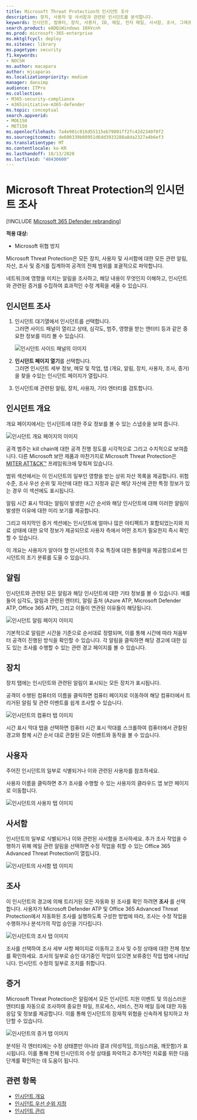 ```yaml
---
title: Microsoft Threat Protection의 인시던트 조사
description: 장치, 사용자 및 사서함과 관련된 인시던트를 분석합니다.
keywords: 인시던트, 컴퓨터, 장치, 사용자, ID, 메일, 전자 메일, 사서함, 조사, 그래프, 증거
search.product: eADQiWindows 10XVcnh
ms.prod: microsoft-365-enterprise
ms.mktglfcycl: deploy
ms.sitesec: library
ms.pagetype: security
f1.keywords:
- NOCSH
ms.author: macapara
author: mjcaparas
ms.localizationpriority: medium
manager: dansimp
audience: ITPro
ms.collection:
- M365-security-compliance
- m365initiative-m365-defender
ms.topic: conceptual
search.appverid:
- MOE150
- MET150
ms.openlocfilehash: 7a4e901c016d55115eb79001ff2fc42d2340f8f2
ms.sourcegitcommit: de600339b08951d6dd3933288a8da2327a4b6ef3
ms.translationtype: MT
ms.contentlocale: ko-KR
ms.lasthandoff: 10/13/2020
ms.locfileid: "48430600"
---
```

# <a name="investigate-incidents-in-microsoft-threat-protection"></a>Microsoft Threat Protection의 인시던트 조사

[!INCLUDE [Microsoft 365 Defender rebranding](../includes/microsoft-defender.md)]


**적용 대상:**

- Microsoft 위협 방지

Microsoft Threat Protection은 모든 장치, 사용자 및 사서함에 대한 모든 관련 알림, 자산, 조사 및 증거를 집계하여 공격의 전체 범위를 포괄적으로 파악합니다.

네트워크에 영향을 미치는 알림을 조사하고, 해당 내용이 무엇인지 이해하고, 인시던트와 관련된 증거를 수집하여 효과적인 수정 계획을 세울 수 있습니다.

## <a name="investigate-an-incident"></a>인시던트 조사

1. 인시던트 대기열에서 인시던트를 선택합니다. <BR> 그러면 사이드 패널이 열리고 상태, 심각도, 범주, 영향을 받는 엔터티 등과 같은 중요한 정보를 미리 볼 수 있습니다.

    ![인시던트 사이드 패널의 이미지](../../media/incident-side-panel.png)

2. **인시던트 페이지 열기**를 선택합니다. <BR> 그러면 인시던트 세부 정보, 메모 및 작업, 탭 (개요, 알림, 장치, 사용자, 조사, 증거)을 찾을 수있는 인시던트 페이지가 열립니다.

3. 인시던트에 관련된 알림, 장치, 사용자, 기타 엔터티를 검토합니다.

## <a name="incident-overview"></a>인시던트 개요

개요 페이지에서는 인시던트에 대한 주요 정보를 볼 수 있는 스냅숏을 보여 줍니다.

![인시던트 개요 페이지의 이미지](../../media/incidents-overview.png)

공격 범주는 kill chain에 대한 공격 진행 정도를 시각적으로 그리고 수치적으로 보여줍니다. 다른 Microsoft 보안 제품과 마찬가지로 Microsoft Threat Protection은 [MITER ATT&CK&trade;](https://attack.mitre.org/) 프레임워크에 맞춰져 있습니다.

범위 섹션에서는 이 인시던트의 일부인 영향을 받는 상위 자산 목록을 제공합니다. 위험 수준, 조사 우선 순위 및 자산에 대한 태그 지정과 같은 해당 자산에 관한 특정 정보가 있는 경우 이 섹션에도 표시됩니다.

알림 시간 표시 막대는 알림이 발생한 시간 순서와 해당 인시던트에 대해 이러한 알림이 발생한 이유에 대한 미리 보기를 제공합니다.

그리고 마지막인 증거 섹션에는 인시던트에 얼마나 많은 아티팩트가 포함되었는지와 치료 상태에 대한 요약 정보가 제공되므로 사용자 측에서 어떤 조치가 필요한지 즉시 확인할 수 있습니다.

이 개요는 사용자가 알아야 할 인시던트의 주요 특징에 대한 통찰력을 제공함으로써 인시던트의 초기 분류를 도울 수 있습니다.

## <a name="alerts"></a>알림

인시던트와 관련된 모든 알림과 해당 인시던트에 대한 기타 정보를 볼 수 있습니다. 예를 들어 심각도, 알림과 관련된 엔터티, 알림 출처 (Azure ATP, Microsoft Defender ATP, Office 365 ATP), 그리고 이들이 연관된 이유들이 해당됩니다.

![인시던트 알림 페이지 이미지](../../media/incident-alerts.png)

기본적으로 알림은 시간을 기준으로 순서대로 정렬되며, 이를 통해 시간에 따라 처음부터 공격이 진행된 방식을 확인할 수 있습니다. 각 알림을 클릭하면 해당 경고에 대한 심도 있는 조사를 수행할 수 있는 관련 경고 페이지를 볼 수 있습니다.

## <a name="devices"></a>장치

장치 탭에는 인시던트와 관련된 알림이 표시되는 모든 장치가 표시됩니다.

공격이 수행된 컴퓨터의 이름을 클릭하면 컴퓨터 페이지로 이동하여 해당 컴퓨터에서 트리거된 알림 및 관련 이벤트를 쉽게 조사할 수 있습니다.

![인시던트의 컴퓨터 탭 이미지](../../media/incident-machines.png)

시간 표시 막대 탭을 선택하면 컴퓨터 시간 표시 막대를 스크롤하여 컴퓨터에서 관찰된 경고와 함께 시간 순서 대로 관찰된 모든 이벤트와 동작을 볼 수 있습니다.

## <a name="users"></a>사용자

주어진 인시던트의 일부로 식별되거나 이와 관련된 사용자를 참조하세요.

사용자 이름을 클릭하면 추가 조사를 수행할 수 있는 사용자의 클라우드 앱 보안 페이지로 이동합니다.

![인시던트의 사용자 탭 이미지](../../media/incident-users.png)

## <a name="mailboxes"></a>사서함

인시던트의 일부로 식별되거나 이와 관련된 사서함을 조사하세요. 추가 조사 작업을 수행하기 위해 메일 관련 알림을 선택하면 수정 작업을 취할 수 있는 Office 365 Advanced Threat Protection이 열립니다.

![인시던트의 사서함 탭 이미지](../../media/incident-mailboxes.png)

## <a name="investigations"></a>조사

이 인시던트의 경고에 의해 트리거된 모든 자동화 된 조사를 확인 하려면 **조사** 를 선택 합니다. 사용자가 Microsoft Defender ATP 및 Office 365 Advanced Threat Protection에서 자동화된 조사를 실행하도록 구성한 방법에 따라, 조사는 수정 작업을 수행하거나 분석가의 작업 승인을 기다립니다.

![인시던트의 조사 탭 이미지](../../media/incident-investigations.png)

조사를 선택하여 조사 세부 사항 페이지로 이동하고 조사 및 수정 상태에 대한 전체 정보를 확인하세요. 조사의 일부로 승인 대기중인 작업이 있으면 보류중인 작업 탭에 나타납니다. 인시던트 수정의 일부로 조치를 취합니다.

## <a name="evidence"></a>증거

Microsoft Threat Protection은 알림에서 모든 인시던트 지원 이벤트 및 의심스러운 엔터티를 자동으로 조사하여 중요한 파일, 프로세스, 서비스, 전자 메일 등에 대한 자동 응답 및 정보를 제공합니다. 이를 통해 인시던트의 잠재적 위협을 신속하게 탐지하고 차단할 수 있습니다.

![인시던트의 증거 탭 이미지](../../media/incident-evidence.png)

분석된 각 엔터티에는 수정 상태뿐만 아니라 결과 (악성적임, 의심스러움, 깨끗함)가 표시됩니다. 이를 통해 전체 인시던트의 수정 상태를 파악하고 추가적인 치료를 위한 다음 단계를 확인하는 데 도움이 됩니다.

## <a name="related-topics"></a>관련 항목

- [인시던트 개요](incidents-overview.md)
- [인시던트 우선 순위 지정](incident-queue.md)
- [인시던트 관리](manage-incidents.md)

